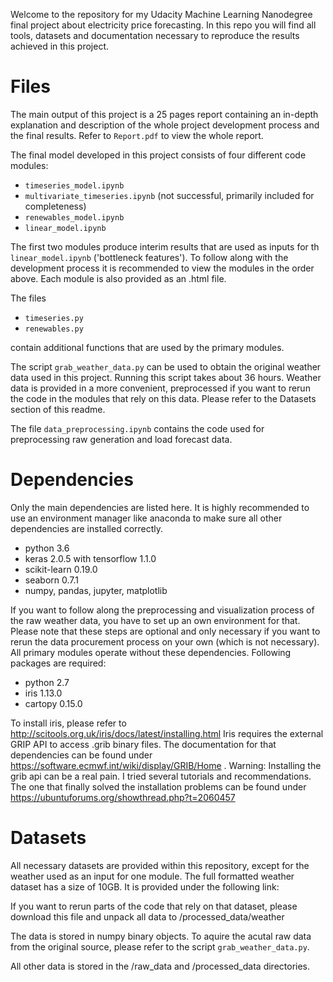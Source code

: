 Welcome to the repository for my Udacity Machine Learning Nanodegree final project about electricity price forecasting. In this repo you will find all tools, datasets and documentation necessary to reproduce the results achieved in this project.

# Files
The main output of this project is a 25 pages report containing an in-depth explanation and description of the whole project development process and the final results. Refer to `Report.pdf` to view the whole report.

The final model developed in this project consists of four different code modules:
* `timeseries_model.ipynb`
* `multivariate_timeseries.ipynb` (not successful, primarily included for completeness)
* `renewables_model.ipynb`
* `linear_model.ipynb`

The first two modules produce interim results that are used as inputs for th `linear_model.ipynb` ('bottleneck features'). To follow along with the development process it is recommended to view the modules in the order above. Each module is also provided as an .html file.

The files
* `timeseries.py`
* `renewables.py`

contain additional functions that are used by the primary modules.

The script `grab_weather_data.py` can be used to obtain the original weather data used in this project. Running this script takes about 36 hours. Weather data is provided in a more convenient, preprocessed if you want to rerun the code in the modules that rely on this data. Please refer to the Datasets section of this readme.

The file `data_preprocessing.ipynb` contains the code used for preprocessing raw generation and load forecast data.

# Dependencies
Only the main dependencies are listed here. It is highly recommended to use an environment manager like anaconda to make sure all other dependencies are installed correctly.

* python 3.6
* keras 2.0.5 with tensorflow 1.1.0
* scikit-learn 0.19.0
* seaborn 0.7.1
* numpy, pandas, jupyter, matplotlib

If you want to follow along the preprocessing and visualization process of the raw weather data, you have to set up an own environment for that. Please note that these steps are optional and only necessary if you want to rerun the data procurement process on your own (which is not necessary). All primary modules operate without these dependencies. Following packages are required:
* python 2.7
* iris 1.13.0
* cartopy 0.15.0

To install iris, please refer to http://scitools.org.uk/iris/docs/latest/installing.html
Iris requires the external GRIP API to access .grib binary files. The documentation for that dependencies can be found under https://software.ecmwf.int/wiki/display/GRIB/Home . Warning: Installing the grib api can be a real pain. I tried several tutorials and recommendations. The one that finally solved the installation problems can be found under https://ubuntuforums.org/showthread.php?t=2060457 

# Datasets
All necessary datasets are provided within this repository, except for the weather used as an input for one module. The full formatted weather dataset has a size of 10GB. It is provided under the following link:

If you want to rerun parts of the code that rely on that dataset, please download this file and unpack all data to /processed_data/weather

The data is stored in numpy binary objects. To aquire the acutal raw data from the original source, please refer to the script `grab_weather_data.py`.

All other data is stored in the /raw_data and /processed_data directories.
